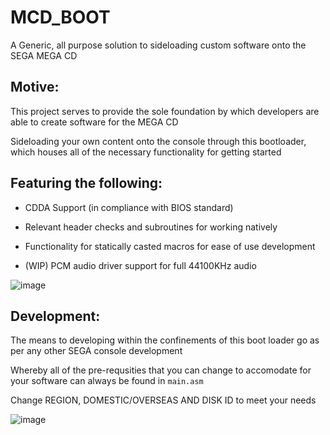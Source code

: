 # MCD_BOOT

A Generic, all purpose solution to sideloading custom software onto the SEGA MEGA CD

## Motive:

This project serves to provide the sole foundation by which developers are able to create software for the MEGA CD

Sideloading your own content onto the console through this bootloader, which houses all of the necessary functionality for getting started

## Featuring the following:

- CDDA Support (in compliance with BIOS standard)

- Relevant header checks and subroutines for working natively

- Functionality for statically casted macros for ease of use development

- (WIP) PCM audio driver support for full 44100KHz audio

![image](https://github.com/hazzaaclark/MCD_BOOT/assets/107435091/713d6415-fd60-4544-89e3-1ef4a7bfe3b4)


## Development:

The means to developing within the confinements of this boot loader go as per any other SEGA console development

Whereby all of the pre-requsities that you can change to accomodate for your software can always be found in ``main.asm``

Change REGION, DOMESTIC/OVERSEAS AND DISK ID to meet your needs

![image](https://github.com/hazzaaclark/MCD_BOOT/assets/107435091/d50ae2ad-0319-4605-98b3-6bcd78267a0e)

